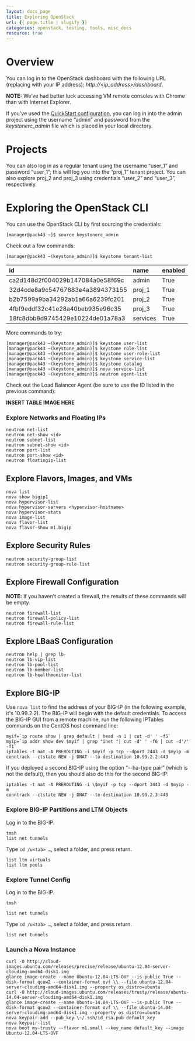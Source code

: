 ```yaml
---
layout: docs_page
title: Exploring OpenStack
url: {{ page.title | slugify }}
categories: openstack, testing, tools, misc_docs
resource: true
---
```


# Overview

You can log in to the OpenStack dashboard with the following URL (replacing with your IP address): *http://<ip_address\>/dashboard*.

**NOTE:** We’ve had better luck accessing VM remote consoles with Chrome than with Internet Explorer.

If you've used the [QuickStart configuration](#), you can log in into the admin project using the username “admin” and password from the *keystonerc_admin* file which is placed in your local directory.

# Projects
You can also log in as a regular tenant using the username “user_1” and password “user_1”; this will log you into the “proj_1” tenant project. You can also explore proj_2 and proj_3 using credentials “user_2” and “user_3”, respectively.

# Exploring the OpenStack CLI

You can use the OpenStack CLI by first sourcing the credentials:

`[manager@pack43 ~]$ source keystonerc_admin`

Check out a few commands:

`[manager@pack43 ~(keystone_admin)]$ keystone tenant-list`

id |name |enabled 
:------|:------|:------
ca2d148d2f004029b147084a0e58f69c |admin    | True    
32d4cde8a9c54767883e4a3894373155 |proj_1  | True    
b2b7599a9ba34292ab1a66a6239fc201 | proj_2  | True    
4fbf9eddf32c41e28a40beb935e96c35 | proj_3  | True    
18fc8dbb8d9745429e10224de01a78a3 | services | True    


More commands to try:

```
[manager@pack43 ~(keystone_admin)]$ keystone user-list
[manager@pack43 ~(keystone_admin)]$ keystone role-list
[manager@pack43 ~(keystone_admin)]$ keystone user-role-list
[manager@pack43 ~(keystone_admin)]$ keystone service-list
[manager@pack43 ~(keystone_admin)]$ keystone catalog
[manager@pack43 ~(keystone_admin)]$ nova service-list
[manager@pack43 ~(keystone_admin)]$ neutron agent-list
```

Check out the Load Balancer Agent (be sure to use the ID listed in the previous command):

**INSERT TABLE IMAGE HERE**

### Explore Networks and Floating IPs

```
neutron net-list
neutron net-show <id>
neutron subnet-list
neutron subnet-show <id>
neutron port-list
neutron port-show <id>
neutron floatingip-list
```

## Explore Flavors, Images, and VMs

```
nova list
nova show bigip1
nova hypervisor-list
nova hypervisor-servers <hypervisor-hostname>
nova hypervisor-stats
nova image-list
nova flavor-list
nova flavor-show m1.bigip
```

## Explore Security Rules

```
neutron security-group-list
neutron security-group-rule-list
```

## Explore Firewall Configuration

**NOTE:** If you haven’t created a firewall, the results of these commands will be empty.

```
neutron firewall-list
neutron firewall-policy-list
neutron firewall-rule-list
```

## Explore LBaaS Configuration

```
neutron help | grep lb-
neutron lb-vip-list
neutron lb-pool-list
neutron lb-member-list
neutron lb-healthmonitor-list
```

## Explore BIG-IP 

Use `nova list` to find the address of your BIG-IP (in the following example, it's 10.99.2.2). The BIG-IP will begin with the default credentials. To access the BIG-IP GUI from a remote machine, run the following IPTables commands on the CentOS host command line:

```
myif=`ip route show | grep default | head -n 1 | cut -d' ' -f5`
myip=`ip addr show dev $myif | grep "inet "| cut -d' ' -f6 | cut -d'/'
-f1`
iptables -t nat -A PREROUTING -i $myif -p tcp --dport 2443 -d $myip -m
conntrack --ctstate NEW -j DNAT --to-destination 10.99.2.2:443
```
If you deployed a second BIG-IP using the option “--ha-type pair” (which is not the default), then you should also do this for the second BIG-IP:

```
iptables -t nat -A PREROUTING -i \$myif -p tcp --dport 3443 -d $myip -m
conntrack --ctstate NEW -j DNAT --to-destination 10.99.2.3:443
```

### Explore BIG-IP Partitions and LTM Objects

Log in to the BIG-IP.

```
tmsh
list net tunnels
```
Type `cd /u<tab> …`, select a folder, and press return.

```
list ltm virtuals
list ltm pools
```

### Explore Tunnel Config

Log in to the BIG-IP.

```
tmsh

list net tunnels
```
Type `cd /u<tab> …`, select a folder, and press return.

```
list net tunnels
```

### Launch a Nova Instance

```
curl -O http://cloud-images.ubuntu.com/releases/precise/release/ubuntu-12.04-server-cloudimg-amd64-disk1.img
glance image-create --name Ubuntu-12.04-LTS-OVF --is-public True --disk-format qcow2 --container-format ovf \\ --file ubuntu-12.04-server-cloudimg-amd64-disk1.img --property os_distro=ubuntu
curl -O http://cloud-images.ubuntu.com/releases/trusty/release/ubuntu-14.04-server-cloudimg-amd64-disk1.img
glance image-create --name Ubuntu-14.04-LTS-OVF --is-public True --disk-format qcow2 --container-format ovf \\ --file ubuntu-14.04-server-cloudimg-amd64-disk1.img --property os_distro=ubuntu
nova keypair-add --pub_key \~/.ssh/id_rsa.pub default_key
nova keypair-list
nova boot my-trusty --flavor m1.small --key_name default_key --image Ubuntu-12.04-LTS-OVF
```